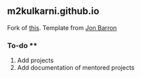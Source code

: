 ## m2kulkarni.github.io
Fork of [this](https://gowthamkuntumalla.github.io/). Template from [Jon Barron](https://jonbarron.info/)

### To-do **
1. Add projects
2. Add documentation of mentored projects
